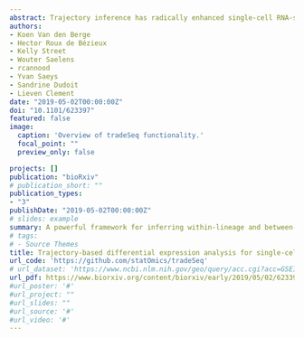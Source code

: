 ```yaml
---
abstract: Trajectory inference has radically enhanced single-cell RNA-seq research by enabling the study of dynamic changes in gene expression levels during biological processes such as the cell cycle, cell type differentiation, and cellular activation. Downstream of trajectory inference, it is vital to discover genes that are associated with the lineages in the trajectory to illuminate the underlying biological processes. Furthermore, genes that are differentially expressed between developmental/activational lineages might be highly relevant to further unravel the system under study. Current data analysis procedures, however, typically cluster cells and assess differential expression between the clusters, which fails to exploit the continuous resolution provided by trajectory inference to its full potential. The few available non-cluster-based methods only assess broad differences in gene expression between lineages, hence failing to pinpoint the exact types of divergence. We introduce a powerful generalized additive model framework based on the negative binomial distribution that allows flexible inference of (i) within-lineage differential expression by detecting associations between gene expression and pseudotime over an entire lineage or by comparing gene expression between points/regions within the lineage and (ii) between-lineage differential expression by comparing gene expression between lineages over the entire lineages or at specific points/regions. By incorporating observation-level weights, the model additionally allows to account for zero inflation, commonly observed in single-cell RNA-seq data from full-length protocols. We evaluate the method on simulated and real datasets from droplet-based and full-length protocols, and show that the flexible inference framework is capable of yielding biological insights through a clear interpretation of the data.
authors:
- Koen Van den Berge
- Hector Roux de Bézieux
- Kelly Street
- Wouter Saelens
- rcannood
- Yvan Saeys
- Sandrine Dudoit
- Lieven Clement
date: "2019-05-02T00:00:00Z"
doi: "10.1101/623397"
featured: false
image:
  caption: 'Overview of tradeSeq functionality.'
  focal_point: ""
  preview_only: false

projects: []
publication: "bioRxiv"
# publication_short: ""
publication_types:
- "3"
publishDate: "2019-05-02T00:00:00Z"
# slides: example
summary: A powerful framework for inferring within-lineage and between-lineage differential expression.
# tags:
# - Source Themes
title: Trajectory-based differential expression analysis for single-cell sequencing data
url_code: 'https://github.com/statOmics/tradeSeq'
# url_dataset: 'https://www.ncbi.nlm.nih.gov/geo/query/acc.cgi?acc=GSE138734'
url_pdf: https://www.biorxiv.org/content/biorxiv/early/2019/05/02/623397.full-text.pdf
#url_poster: '#'
#url_project: ""
#url_slides: ""
#url_source: '#'
#url_video: '#'
---
```

